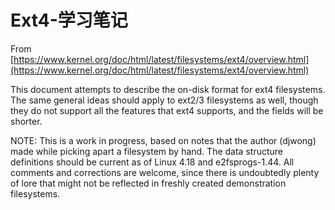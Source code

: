# Ext4-学习笔记

From [https://www.kernel.org/doc/html/latest/filesystems/ext4/overview.html](https://www.kernel.org/doc/html/latest/filesystems/ext4/overview.html)

This document attempts to describe the on-disk format for ext4 filesystems. The same general ideas should apply to ext2/3 filesystems as well, though they do not support all the features that ext4 supports, and the fields will be shorter.

NOTE: This is a work in progress, based on notes that the author (djwong) made while picking apart a filesystem by hand. The data structure definitions should be current as of Linux 4.18 and e2fsprogs-1.44. All comments and corrections are welcome, since there is undoubtedly plenty of lore that might not be reflected in freshly created demonstration filesystems.

